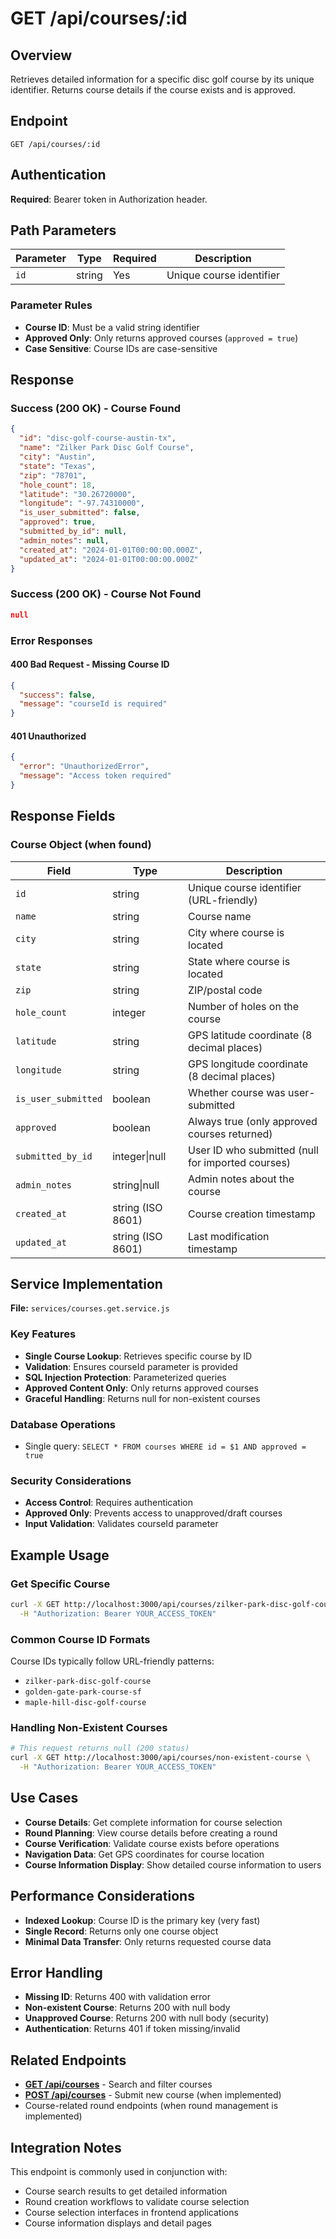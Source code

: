 # GET /api/courses/:id

## Overview
Retrieves detailed information for a specific disc golf course by its unique identifier. Returns course details if the course exists and is approved.

## Endpoint
```
GET /api/courses/:id
```

## Authentication
**Required**: Bearer token in Authorization header.

## Path Parameters

| Parameter | Type | Required | Description |
|-----------|------|----------|-------------|
| `id` | string | Yes | Unique course identifier |

### Parameter Rules
- **Course ID**: Must be a valid string identifier
- **Approved Only**: Only returns approved courses (`approved = true`)
- **Case Sensitive**: Course IDs are case-sensitive

## Response

### Success (200 OK) - Course Found
```json
{
  "id": "disc-golf-course-austin-tx",
  "name": "Zilker Park Disc Golf Course",
  "city": "Austin",
  "state": "Texas",
  "zip": "78701",
  "hole_count": 18,
  "latitude": "30.26720000",
  "longitude": "-97.74310000",
  "is_user_submitted": false,
  "approved": true,
  "submitted_by_id": null,
  "admin_notes": null,
  "created_at": "2024-01-01T00:00:00.000Z",
  "updated_at": "2024-01-01T00:00:00.000Z"
}
```

### Success (200 OK) - Course Not Found
```json
null
```

### Error Responses

#### 400 Bad Request - Missing Course ID
```json
{
  "success": false,
  "message": "courseId is required"
}
```

#### 401 Unauthorized
```json
{
  "error": "UnauthorizedError",
  "message": "Access token required"
}
```

## Response Fields

### Course Object (when found)
| Field | Type | Description |
|-------|------|-------------|
| `id` | string | Unique course identifier (URL-friendly) |
| `name` | string | Course name |
| `city` | string | City where course is located |
| `state` | string | State where course is located |
| `zip` | string | ZIP/postal code |
| `hole_count` | integer | Number of holes on the course |
| `latitude` | string | GPS latitude coordinate (8 decimal places) |
| `longitude` | string | GPS longitude coordinate (8 decimal places) |
| `is_user_submitted` | boolean | Whether course was user-submitted |
| `approved` | boolean | Always true (only approved courses returned) |
| `submitted_by_id` | integer\|null | User ID who submitted (null for imported courses) |
| `admin_notes` | string\|null | Admin notes about the course |
| `created_at` | string (ISO 8601) | Course creation timestamp |
| `updated_at` | string (ISO 8601) | Last modification timestamp |

## Service Implementation
**File:** `services/courses.get.service.js`

### Key Features
- **Single Course Lookup**: Retrieves specific course by ID
- **Validation**: Ensures courseId parameter is provided
- **SQL Injection Protection**: Parameterized queries
- **Approved Content Only**: Only returns approved courses
- **Graceful Handling**: Returns null for non-existent courses

### Database Operations
- Single query: `SELECT * FROM courses WHERE id = $1 AND approved = true`

### Security Considerations
- **Access Control**: Requires authentication
- **Approved Only**: Prevents access to unapproved/draft courses
- **Input Validation**: Validates courseId parameter

## Example Usage

### Get Specific Course
```bash
curl -X GET http://localhost:3000/api/courses/zilker-park-disc-golf-course \
  -H "Authorization: Bearer YOUR_ACCESS_TOKEN"
```

### Common Course ID Formats
Course IDs typically follow URL-friendly patterns:
- `zilker-park-disc-golf-course`
- `golden-gate-park-course-sf`
- `maple-hill-disc-golf-course`

### Handling Non-Existent Courses
```bash
# This request returns null (200 status)
curl -X GET http://localhost:3000/api/courses/non-existent-course \
  -H "Authorization: Bearer YOUR_ACCESS_TOKEN"
```

## Use Cases
- **Course Details**: Get complete information for course selection
- **Round Planning**: View course details before creating a round
- **Course Verification**: Validate course exists before operations
- **Navigation Data**: Get GPS coordinates for course location
- **Course Information Display**: Show detailed course information to users

## Performance Considerations
- **Indexed Lookup**: Course ID is the primary key (very fast)
- **Single Record**: Returns only one course object
- **Minimal Data Transfer**: Only returns requested course data

## Error Handling
- **Missing ID**: Returns 400 with validation error
- **Non-existent Course**: Returns 200 with null body
- **Unapproved Course**: Returns 200 with null body (security)
- **Authentication**: Returns 401 if token missing/invalid

## Related Endpoints
- **[GET /api/courses](./GET_courses.md)** - Search and filter courses
- **[POST /api/courses](./POST_courses.md)** - Submit new course (when implemented)
- Course-related round endpoints (when round management is implemented)

## Integration Notes
This endpoint is commonly used in conjunction with:
- Course search results to get detailed information
- Round creation workflows to validate course selection
- Course selection interfaces in frontend applications
- Course information displays and detail pages